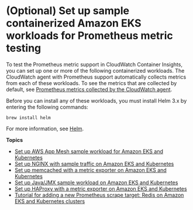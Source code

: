 # \(Optional\) Set up sample containerized Amazon EKS workloads for Prometheus metric testing<a name="ContainerInsights-Prometheus-Sample-Workloads"></a>

To test the Prometheus metric support in CloudWatch Container Insights, you can set up one or more of the following containerized workloads\. The CloudWatch agent with Prometheus support automatically collects metrics from each of these workloads\. To see the metrics that are collected by default, see [Prometheus metrics collected by the CloudWatch agent](ContainerInsights-Prometheus-metrics.md)\.

Before you can install any of these workloads, you must install Helm 3\.x by entering the following commands:

```
brew install helm
```

For more information, see [Helm](https://helm.sh)\.

**Topics**
+ [Set up AWS App Mesh sample workload for Amazon EKS and Kubernetes](ContainerInsights-Prometheus-Sample-Workloads-appmesh.md)
+ [Set up NGINX with sample traffic on Amazon EKS and Kubernetes](ContainerInsights-Prometheus-Sample-Workloads-nginx.md)
+ [Set up memcached with a metric exporter on Amazon EKS and Kubernetes](ContainerInsights-Prometheus-Sample-Workloads-memcached.md)
+ [Set up Java/JMX sample workload on Amazon EKS and Kubernetes](ContainerInsights-Prometheus-Sample-Workloads-javajmx.md)
+ [Set up HAProxy with a metric exporter on Amazon EKS and Kubernetes](ContainerInsights-Prometheus-Sample-Workloads-haproxy.md)
+ [Tutorial for adding a new Prometheus scrape target: Redis on Amazon EKS and Kubernetes clusters](ContainerInsights-Prometheus-Setup-redis-eks.md)